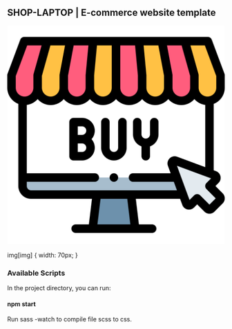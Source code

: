 ## SHOP-LAPTOP | E-commerce website template
![img](assets/img/buy-online.svg)  

img[img] {
  width: 70px;
}

### Available Scripts

In the project directory, you can run:

#### npm start

Run sass -watch to compile file scss to css.
